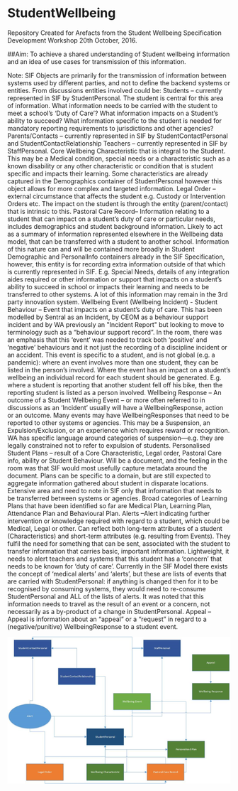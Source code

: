# StudentWellbeing
Repository Created for Arefacts from the Student Wellbeing Specification Development Workshop 20th October, 2016.


##Aim:
To achieve a shared understanding of Student wellbeing information and an idea of use cases for transmission of this information.

Note: SIF Objects are primarily for the transmission of information between systems used by different parties, and not to define the backend systems or entities.
From discussions entities involved could be:
Students – currently represented in SIF by StudentPersonal.  The student is central for this area of information.  What information needs to be carried with the student to meet a school’s ‘Duty of Care’?  What information impacts on a Student’s ability to succeed?  What information specific to the student is needed for mandatory reporting requirements to jurisdictions and other agencies?
Parents/Contacts – currently represented in SIF by StudentContactPersonal and StudentContactRelationship
Teachers – currently represented in SIF by StaffPersonal.
Core Wellbeing Characteristic that is integral to the Student.  This may be a Medical condition, special needs or a characteristic such as a known disability or any other characteristic or condition that is student specific and impacts their learning. Some characteristics are already captured in the Demographics container of StudentPersonal however this object allows for more complex and targeted information. 
Legal Order – external circumstance that affects the student e.g. Custody or Intervention Orders etc.  The impact on the student is through the entity (parent/contact) that is intrinsic to this.
Pastoral Care Record– Information relating to a student that can impact on a student’s duty of care or particular needs, includes demographics and student background information. Likely to act as a summary of information represented elsewhere in the Wellbeing data model, that can be transferred with a student to another school. Information of this nature can and will be contained more broadly in Student Demographic and PersonalInfo containers already in the SIF Specification, however, this entity is for recording extra information outside of that which is currently represented in SIF.  E.g. Special Needs, details of any integration aides required or other information or support that impacts on a student’s ability to succeed in school or impacts their learning and needs to be transferred to other systems.  A lot of this information may remain in the 3rd party innovation system.
Wellbeing Event (Wellbeing Incident) - Student Behaviour – Event that impacts on a student’s duty of care.  This has been modelled by Sentral as an Incident, by CEOM as a behaviour support incident and by WA previously an "Incident Report" but looking to move to terminology such as a “behaviour support record”.  In the room, there was an emphasis that this ‘event’ was needed to track both ‘positive’ and ‘negative’ behaviours and it not just the recording of a discipline incident or an accident.  This event is specific to a student, and is not global (e.g. a pandemic): where an event involves more than one student, they can be listed in the person’s involved.  Where the event has an impact on a student’s wellbeing an individual record for each student should be generated.  E.g. where a student is reporting that another student fell off his bike, then the reporting student is listed as a person involved.
Wellbeing Response –  An outcome of a Student Wellbeing Event – or more often referred to in discussions as an ‘Incident’ usually will have a WellbeingResponse, action or an outcome.  Many events may have WellbeingResponses that need to be reported to other systems or agencies.  This may be a Suspension, an Expulsion/Exclusion, or an experience which requires reward or recognition. WA has specific language around categories of suspension—e.g. they are legally constrained not to refer to expulsion of students.
Personalised Student Plans – result of a Core Characteristic, Legal order, Pastoral Care info, ability or Student Behaviour. Will be a document, and the feeling in the room was that SIF would most usefully capture metadata around the document. Plans can be specific to a domain, but are still expected to aggregate information gathered about student in disparate locations. Extensive area and need to note in SIF only that information that needs to be transferred between systems or agencies.  Broad categories of Learning Plans that have been identified so far are Medical Plan, Learning Plan, Attendance Plan and Behavioural Plan.
Alerts –Alert indicating further intervention or knowledge required with regard to a student, which could be Medical, Legal or other. Can reflect both long-term attributes of a student (Characteristics) and short-term attributes (e.g. resulting from Events). They fulfil the need for something that can be sent, associated with the student to transfer information that carries basic, important information.  Lightweight, it needs to alert teachers and systems that this student has a ‘concern’ that needs to be known for ‘duty of care’.  Currently in the SIF Model there exists the concept of ‘medical alerts’ and ‘alerts’, but these are lists of events that are carried with StudentPersonal: if anything is changed then for it to be recognised by consuming systems, they would need to re-consume StudentPersonal and ALL of the lists of alerts.  It was noted that this information needs to travel as the result of an event or a concern, not necessarily as a by-product of a change in StudentPersonal.
Appeal – Appeal is information about an “appeal” or a “request” in regard to a (negative/punitive) WellbeingResponse to a student event.


![Wellbeingentity](https://github.com/nsip/StudentWellBeing/blob/master/Wellbeingentity.png)




